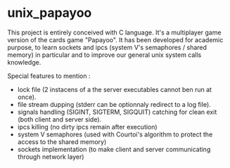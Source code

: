 # unix_papayoo

This project is entirely conceived with C language.
It's a multiplayer game version of the cards game "Papayoo".
It has been developed for academic purpose, to learn sockets and ipcs (system V's semaphores / shared memory) in particular
and to improve our general unix system calls knowledge.

Special features to mention :
- lock file (2 instacens of a the server executables cannot ben run at once).
- file stream dupping (stderr can be optionnaly redirect to a log file).
- signals handling (SIGINT, SIGTERM, SIGQUIT) catching for clean exit (both client and server side).
- ipcs killing (no dirty ipcs remain after execution)
- system V semaphores (used with Courtoi's algorithm to protect the access to the shared memory)
- sockets implementation (to make client and server communicating through network layer)
